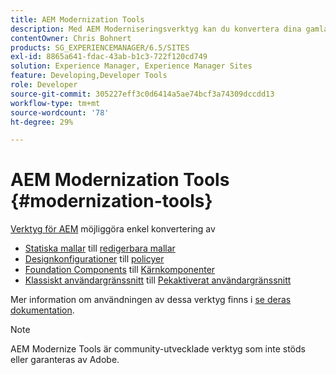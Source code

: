 ```yaml
---
title: AEM Modernization Tools
description: Med AEM Moderniseringsverktyg kan du konvertera dina gamla AEM till den senaste tekniken
contentOwner: Chris Bohnert
products: SG_EXPERIENCEMANAGER/6.5/SITES
exl-id: 8865a641-fdac-43ab-b1c3-722f120cd749
solution: Experience Manager, Experience Manager Sites
feature: Developing,Developer Tools
role: Developer
source-git-commit: 305227eff3c0d6414a5ae74bcf3a74309dccdd13
workflow-type: tm+mt
source-wordcount: '78'
ht-degree: 29%

---
```


# AEM Modernization Tools {#modernization-tools}

[Verktyg för AEM](https://opensource.adobe.com/aem-modernize-tools/) möjliggöra enkel konvertering av

* [Statiska mallar](page-templates-static.md) till [redigerbara mallar](page-templates-editable.md)
* [Designkonfigurationer](page-templates-static.md) till [policyer](page-templates-editable.md)
* [Foundation Components](/help/sites-authoring/default-components-foundation.md) till [Kärnkomponenter](https://experienceleague.adobe.com/docs/experience-manager-core-components/using/introduction.html)
* [Klassiskt användargränssnitt](website.md) till [Pekaktiverat användargränssnitt](touch-ui-concepts.md)

Mer information om användningen av dessa verktyg finns i [se deras dokumentation](https://opensource.adobe.com/aem-modernize-tools/).

>[!NOTE]
>
>AEM Modernize Tools är community-utvecklade verktyg som inte stöds eller garanteras av Adobe.
